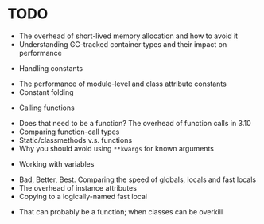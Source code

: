 # TODO

 * The overhead of short-lived memory allocation and how to avoid it
 * Understanding GC-tracked container types and their impact on performance

- Handling constants

 * The performance of module-level and class attribute constants
 * Constant folding

- Calling functions

 * Does that need to be a function? The overhead of function calls in 3.10
 * Comparing function-call types
 * Static/classmethods v.s. functions
 * Why you should avoid using `**kwargs` for known arguments

- Working with variables

 * Bad, Better, Best. Comparing the speed of globals, locals and fast locals
 * The overhead of instance attributes
 * Copying to a logically-named fast local

- That can probably be a function; when classes can be overkill

